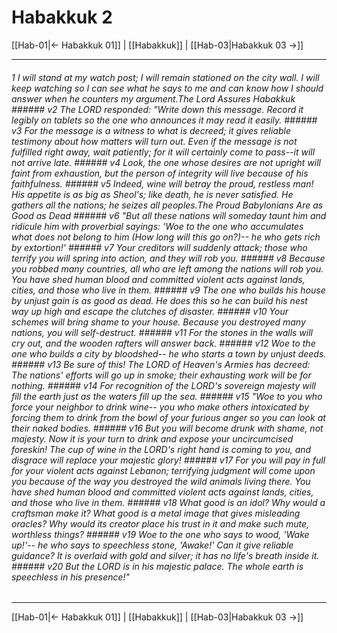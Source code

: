 # Habakkuk 2

[[Hab-01|← Habakkuk 01]] | [[Habakkuk]] | [[Hab-03|Habakkuk 03 →]]
***

###### 1 I will stand at my watch post; I will remain stationed on the city wall. I will keep watching so I can see what he says to me and can know how I should answer when he counters my argument.The Lord Assures Habakkuk ###### v2 The LORD responded: "Write down this message. Record it legibly on tablets so the one who announces it may read it easily. ###### v3 For the message is a witness to what is decreed; it gives reliable testimony about how matters will turn out. Even if the message is not fulfilled right away, wait patiently; for it will certainly come to pass--it will not arrive late. ###### v4 Look, the one whose desires are not upright will faint from exhaustion, but the person of integrity will live because of his faithfulness. ###### v5 Indeed, wine will betray the proud, restless man! His appetite is as big as Sheol's; like death, he is never satisfied. He gathers all the nations; he seizes all peoples.The Proud Babylonians Are as Good as Dead ###### v6 "But all these nations will someday taunt him and ridicule him with proverbial sayings: 'Woe to the one who accumulates what does not belong to him (How long will this go on?)-- he who gets rich by extortion!' ###### v7 Your creditors will suddenly attack; those who terrify you will spring into action, and they will rob you. ###### v8 Because you robbed many countries, all who are left among the nations will rob you. You have shed human blood and committed violent acts against lands, cities, and those who live in them. ###### v9 The one who builds his house by unjust gain is as good as dead. He does this so he can build his nest way up high and escape the clutches of disaster. ###### v10 Your schemes will bring shame to your house. Because you destroyed many nations, you will self-destruct. ###### v11 For the stones in the walls will cry out, and the wooden rafters will answer back. ###### v12 Woe to the one who builds a city by bloodshed-- he who starts a town by unjust deeds. ###### v13 Be sure of this! The LORD of Heaven's Armies has decreed: The nations' efforts will go up in smoke; their exhausting work will be for nothing. ###### v14 For recognition of the LORD's sovereign majesty will fill the earth just as the waters fill up the sea. ###### v15 "Woe to you who force your neighbor to drink wine-- you who make others intoxicated by forcing them to drink from the bowl of your furious anger so you can look at their naked bodies. ###### v16 But you will become drunk with shame, not majesty. Now it is your turn to drink and expose your uncircumcised foreskin! The cup of wine in the LORD's right hand is coming to you, and disgrace will replace your majestic glory! ###### v17 For you will pay in full for your violent acts against Lebanon; terrifying judgment will come upon you because of the way you destroyed the wild animals living there. You have shed human blood and committed violent acts against lands, cities, and those who live in them. ###### v18 What good is an idol? Why would a craftsman make it? What good is a metal image that gives misleading oracles? Why would its creator place his trust in it and make such mute, worthless things? ###### v19 Woe to the one who says to wood, 'Wake up!'-- he who says to speechless stone, 'Awake!' Can it give reliable guidance? It is overlaid with gold and silver; it has no life's breath inside it. ###### v20 But the LORD is in his majestic palace. The whole earth is speechless in his presence!"

***
[[Hab-01|← Habakkuk 01]] | [[Habakkuk]] | [[Hab-03|Habakkuk 03 →]]
